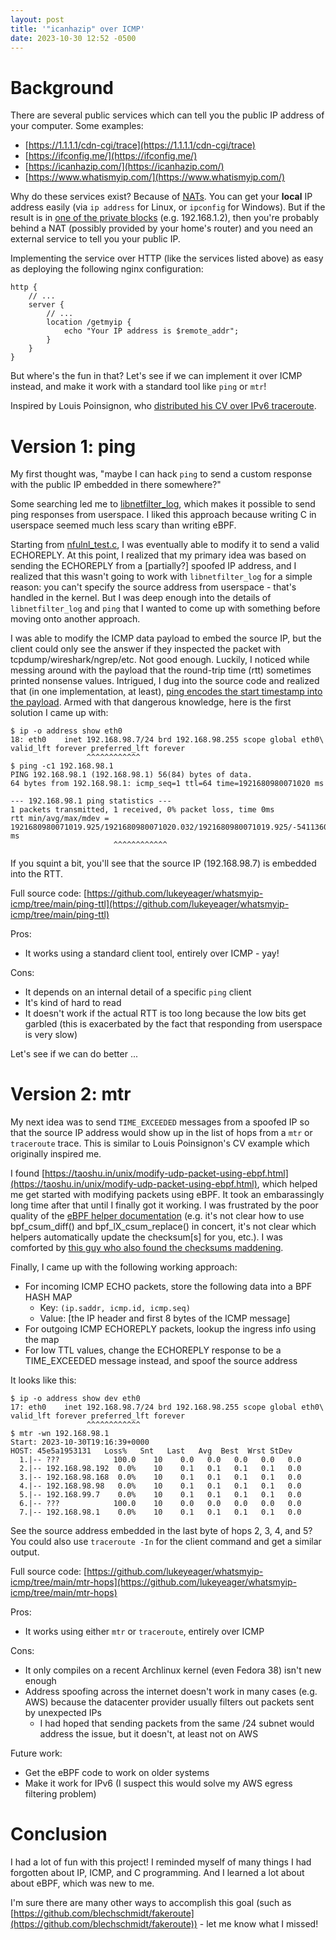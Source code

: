 ```yaml
---
layout: post
title: '"icanhazip" over ICMP'
date: 2023-10-30 12:52 -0500
---
```


# Background

There are several public services which can tell you the public IP address of your computer. Some examples:
* [https://1.1.1.1/cdn-cgi/trace](https://1.1.1.1/cdn-cgi/trace)
* [https://ifconfig.me/](https://ifconfig.me/)
* [https://icanhazip.com/](https://icanhazip.com/)
* [https://www.whatismyip.com/](https://www.whatismyip.com/)

Why do these services exist? Because of [NATs](https://en.wikipedia.org/wiki/Network_address_translation).
You can get your **local** IP address easily (via `ip address` for Linux, or `ipconfig` for Windows).
But if the result is in [one of the private blocks](https://datatracker.ietf.org/doc/html/rfc1918#section-3) (e.g. 192.168.1.2), then you're probably behind a NAT (possibly provided by your home's router) and you need an external service to tell you your public IP.

Implementing the service over HTTP (like the services listed above) as easy as deploying the following nginx configuration:
```
http {
    // ...
    server {
        // ...
        location /getmyip {
            echo "Your IP address is $remote_addr";
        }
    }
}
```

But where's the fun in that? Let's see if we can implement it over ICMP instead, and make it work with a standard tool like `ping` or `mtr`!

Inspired by Louis Poinsignon, who [distributed his CV over IPv6 traceroute](https://news.ycombinator.com/item?id=32609588).

# Version 1: ping
My first thought was, "maybe I can hack `ping` to send a custom response with the public IP embedded in there somewhere?"

Some searching led me to [libnetfilter_log](https://www.netfilter.org/projects/libnetfilter_log/index.html), which makes it possible to send ping responses from userspace.
I liked this approach because writing C in userspace seemed much less scary than writing eBPF.

Starting from [nfulnl_test.c](https://www.netfilter.org/projects/libnetfilter_log/doxygen/html/nfulnl__test_8c_source.html), I was eventually able to modify it to send a valid ECHOREPLY.
At this point, I realized that my primary idea was based on sending the ECHOREPLY from a [partially?] spoofed IP address, and I realized that this wasn't going to work with `libnetfilter_log` for a simple reason: you can't specify the source address from userspace - that's handled in the kernel.
But I was deep enough into the details of `libnetfilter_log` and `ping` that I wanted to come up with something before moving onto another approach.

I was able to modify the ICMP data payload to embed the source IP, but the client could only see the answer if they inspected the packet with tcpdump/wireshark/ngrep/etc.
Not good enough.
Luckily, I noticed while messing around with the payload that the round-trip time (rtt) sometimes printed nonsense values.
Intrigued, I dug into the source code and realized that (in one implementation, at least), [ping encodes the start timestamp into the payload](https://github.com/iputils/iputils/blob/20221126/ping/ping.c#L1530-L1532).
Armed with that dangerous knowledge, here is the first solution I came up with:
```console
$ ip -o address show eth0
18: eth0    inet 192.168.98.7/24 brd 192.168.98.255 scope global eth0\       valid_lft forever preferred_lft forever
                 ^^^^^^^^^^^^
$ ping -c1 192.168.98.1
PING 192.168.98.1 (192.168.98.1) 56(84) bytes of data.
64 bytes from 192.168.98.1: icmp_seq=1 ttl=64 time=1921680980071020 ms

--- 192.168.98.1 ping statistics ---
1 packets transmitted, 1 received, 0% packet loss, time 0ms
rtt min/avg/max/mdev = 1921680980071019.925/1921680980071020.032/1921680980071019.925/-5411360113588140.-32 ms
                       ^^^^^^^^^^^^
```
If you squint a bit, you'll see that the source IP (192.168.98.7) is embedded into the RTT.

Full source code: [https://github.com/lukeyeager/whatsmyip-icmp/tree/main/ping-ttl](https://github.com/lukeyeager/whatsmyip-icmp/tree/main/ping-ttl)

Pros:
* It works using a standard client tool, entirely over ICMP - yay!

Cons:
* It depends on an internal detail of a specific `ping` client
* It's kind of hard to read
* It doesn't work if the actual RTT is too long because the low bits get garbled (this is exacerbated by the fact that responding from userspace is very slow)

Let's see if we can do better ...

# Version 2: mtr
My next idea was to send `TIME_EXCEEDED` messages from a spoofed IP so that the source IP address would show up in the list of hops from a `mtr` or `traceroute` trace.
This is similar to Louis Poinsignon's CV example which originally inspired me.

I found [https://taoshu.in/unix/modify-udp-packet-using-ebpf.html](https://taoshu.in/unix/modify-udp-packet-using-ebpf.html), which helped me get started with modifying packets using eBPF.
It took an embarassingly long time after that until I finally got it working.
I was frustrated by the poor quality of the [eBPF helper documentation](https://man.archlinux.org/man/bpf-helpers.7.en) (e.g. it's not clear how to use bpf_csum_diff() and bpf_lX_csum_replace() in concert, it's not clear which helpers automatically update the checksum[s] for you, etc.).
I was comforted by [this guy who also found the checksums maddening](https://hechao.li/2020/04/10/Checksum-or-fxxk-up/).

Finally, I came up with the following working approach:
* For incoming ICMP ECHO packets, store the following data into a BPF HASH MAP
    * Key: `(ip.saddr, icmp.id, icmp.seq)`
    * Value: [the IP header and first 8 bytes of the ICMP message]
* For outgoing ICMP ECHOREPLY packets, lookup the ingress info using the map
* For low TTL values, change the ECHOREPLY response to be a TIME_EXCEEDED message instead, and spoof the source address

It looks like this:
```console
$ ip -o address show dev eth0
17: eth0    inet 192.168.98.7/24 brd 192.168.98.255 scope global eth0\       valid_lft forever preferred_lft forever
                 ^^^^^^^^^^^^
$ mtr -wn 192.168.98.1
Start: 2023-10-30T19:16:39+0000
HOST: 45e5a1953131   Loss%   Snt   Last   Avg  Best  Wrst StDev
  1.|-- ???            100.0    10    0.0   0.0   0.0   0.0   0.0
  2.|-- 192.168.98.192  0.0%    10    0.1   0.1   0.1   0.1   0.0
  3.|-- 192.168.98.168  0.0%    10    0.1   0.1   0.1   0.1   0.0
  4.|-- 192.168.98.98   0.0%    10    0.1   0.1   0.1   0.1   0.0
  5.|-- 192.168.99.7    0.0%    10    0.1   0.1   0.1   0.1   0.0
  6.|-- ???            100.0    10    0.0   0.0   0.0   0.0   0.0
  7.|-- 192.168.98.1    0.0%    10    0.1   0.1   0.1   0.1   0.0
```
See the source address embedded in the last byte of hops 2, 3, 4, and 5?
You could also use `traceroute -In` for the client command and get a similar output.

Full source code: [https://github.com/lukeyeager/whatsmyip-icmp/tree/main/mtr-hops](https://github.com/lukeyeager/whatsmyip-icmp/tree/main/mtr-hops)

Pros:
* It works using either `mtr` or `traceroute`, entirely over ICMP

Cons:
* It only compiles on a recent Archlinux kernel (even Fedora 38) isn't new enough
* Address spoofing across the internet doesn't work in many cases (e.g. AWS) because the datacenter provider usually filters out packets sent by unexpected IPs
    * I had hoped that sending packets from the same /24 subnet would address the issue, but it doesn't, at least not on AWS

Future work:
* Get the eBPF code to work on older systems
* Make it work for IPv6 (I suspect this would solve my AWS egress filtering problem)

# Conclusion
I had a lot of fun with this project!
I reminded myself of many things I had forgotten about IP, ICMP, and C programming.
And I learned a lot about about eBPF, which was new to me.

I'm sure there are many other ways to accomplish this goal (such as [https://github.com/blechschmidt/fakeroute](https://github.com/blechschmidt/fakeroute)) - let me know what I missed!

